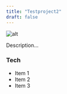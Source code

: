 ```yaml
---
title: "Testproject2"
draft: false
---
```


![alt](//via.placeholder.com/640x150)

Description...

### Tech

- Item 1
- Item 2
- Item 3

